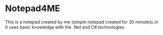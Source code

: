 # Notepad4ME
This is a notepad created by me (simple notepad created for 30 minutes)./n
It uses basic knowledge with the .Net and C# technologies.
